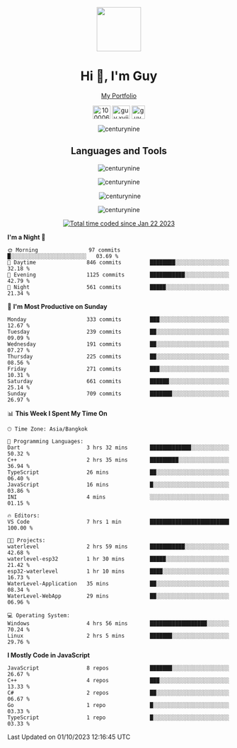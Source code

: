 
<p align="center"><a href="https://portfolio-nextjs-puce-omega.vercel.app/" traget="_blank"> <img src="https://user-images.githubusercontent.com/109062980/213915698-3e79c409-24f8-4471-a5f8-e7a842ad3a0a.gif" width="100" /> </a></p>
 
<h1 align="center">Hi 👋, I'm Guy</h1>
<p align="center"><a href="https://portfolio-nextjs-puce-omega.vercel.app/" traget="_blank"> My Portfolio </a></p>

<p align="center">
<a href="https://fb.com/100006608053988" target="blank"><img align="center" src="https://raw.githubusercontent.com/rahuldkjain/github-profile-readme-generator/master/src/images/icons/Social/facebook.svg" alt="100006608053988" height="30" width="40" /></a>
<a href="https://instagram.com/guy.xvii" target="blank"><img align="center" src="https://raw.githubusercontent.com/rahuldkjain/github-profile-readme-generator/master/src/images/icons/Social/instagram.svg" alt="guy.xvii" height="30" width="40" /></a>
<a href="mailto:lowlifeix@gmail.com" target="blank"><img align="center" src="https://user-images.githubusercontent.com/109062980/226533395-e26b601f-4b8f-456f-affd-55dc944b4149.png" alt="guy.xvii" height="30" width="30" /></a>
 
</p>

<p align="center"> <img src="https://komarev.com/ghpvc/?username=centurynine&label=Profile%20views&color=0e75b6&style=for-the-badge" alt="centurynine" /> </p>

<h2 align="center">Languages and Tools</h3>

<!-- https://skillicons.dev/ -->
<p align="center">
<img src="https://skillicons.dev/icons?i=react,nodejs,tailwind,mongodb,html,css,js,bootstrap,jquery,cloudflare,php,java,cpp,py,dart,flutter,firebase,androidstudio,git,github,linux,mysql,postman,nginx,express" alt="centurynine" /> 
</p>
 
<p align="center"><img align="center" src="https://github-readme-stats-sigma-five.vercel.app/api/top-langs?username=centurynine&show_icons=true&locale=en&layout=compact&theme=" alt="centurynine" /></p>

<p align="center">&nbsp;<img align="center" src="https://github-readme-stats-sigma-five.vercel.app/api?username=centurynine&show_icons=true&locale=en&theme=" alt="centurynine" /></p>

<p align="center"><img align="center" src="https://github-readme-streak-stats.herokuapp.com/?user=centurynine&theme=" alt="centurynine" /></p>
<p align="center">
<a href="https://wakatime.com/@9ded98d1-6308-4a11-a75a-63f31fdc4e7a"><img src="https://wakatime.com/badge/user/9ded98d1-6308-4a11-a75a-63f31fdc4e7a.svg" alt="Total time coded since Jan 22 2023" /></a>
  
<!--START_SECTION:waka-->
**I'm a Night 🦉** 

```text
🌞 Morning                97 commits          █░░░░░░░░░░░░░░░░░░░░░░░░   03.69 % 
🌆 Daytime                846 commits         ████████░░░░░░░░░░░░░░░░░   32.18 % 
🌃 Evening                1125 commits        ███████████░░░░░░░░░░░░░░   42.79 % 
🌙 Night                  561 commits         █████░░░░░░░░░░░░░░░░░░░░   21.34 % 
```
📅 **I'm Most Productive on Sunday** 

```text
Monday                   333 commits         ███░░░░░░░░░░░░░░░░░░░░░░   12.67 % 
Tuesday                  239 commits         ██░░░░░░░░░░░░░░░░░░░░░░░   09.09 % 
Wednesday                191 commits         ██░░░░░░░░░░░░░░░░░░░░░░░   07.27 % 
Thursday                 225 commits         ██░░░░░░░░░░░░░░░░░░░░░░░   08.56 % 
Friday                   271 commits         ███░░░░░░░░░░░░░░░░░░░░░░   10.31 % 
Saturday                 661 commits         ██████░░░░░░░░░░░░░░░░░░░   25.14 % 
Sunday                   709 commits         ███████░░░░░░░░░░░░░░░░░░   26.97 % 
```


📊 **This Week I Spent My Time On** 

```text
🕑︎ Time Zone: Asia/Bangkok

💬 Programming Languages: 
Dart                     3 hrs 32 mins       █████████████░░░░░░░░░░░░   50.32 % 
C++                      2 hrs 35 mins       █████████░░░░░░░░░░░░░░░░   36.94 % 
TypeScript               26 mins             ██░░░░░░░░░░░░░░░░░░░░░░░   06.40 % 
JavaScript               16 mins             █░░░░░░░░░░░░░░░░░░░░░░░░   03.86 % 
INI                      4 mins              ░░░░░░░░░░░░░░░░░░░░░░░░░   01.15 % 

🔥 Editors: 
VS Code                  7 hrs 1 min         █████████████████████████   100.00 % 

🐱‍💻 Projects: 
waterlevel               2 hrs 59 mins       ███████████░░░░░░░░░░░░░░   42.68 % 
waterlevel-esp32         1 hr 30 mins        █████░░░░░░░░░░░░░░░░░░░░   21.42 % 
esp32-waterlevel         1 hr 10 mins        ████░░░░░░░░░░░░░░░░░░░░░   16.73 % 
WaterLevel-Application   35 mins             ██░░░░░░░░░░░░░░░░░░░░░░░   08.34 % 
WaterLevel-WebApp        29 mins             ██░░░░░░░░░░░░░░░░░░░░░░░   06.96 % 

💻 Operating System: 
Windows                  4 hrs 56 mins       ██████████████████░░░░░░░   70.24 % 
Linux                    2 hrs 5 mins        ███████░░░░░░░░░░░░░░░░░░   29.76 % 
```

**I Mostly Code in JavaScript** 

```text
JavaScript               8 repos             ███████░░░░░░░░░░░░░░░░░░   26.67 % 
C++                      4 repos             ███░░░░░░░░░░░░░░░░░░░░░░   13.33 % 
C#                       2 repos             ██░░░░░░░░░░░░░░░░░░░░░░░   06.67 % 
Go                       1 repo              █░░░░░░░░░░░░░░░░░░░░░░░░   03.33 % 
TypeScript               1 repo              █░░░░░░░░░░░░░░░░░░░░░░░░   03.33 % 
```




 Last Updated on 01/10/2023 12:16:45 UTC
<!--END_SECTION:waka-->
  
</p>

